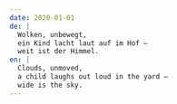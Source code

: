 ```yaml
---
date: 2020-01-01
de: |
  Wolken, unbewegt,
  ein Kind lacht laut auf im Hof –
  weit ist der Himmel.
en: |
  Clouds, unmoved,
  a child laughs out loud in the yard –
  wide is the sky.
---
```

